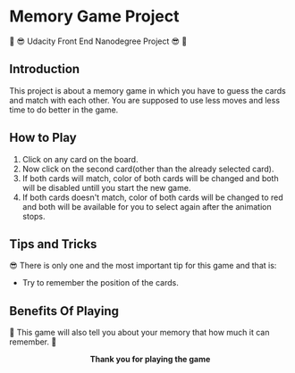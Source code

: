 # Memory Game Project

:clap: :sunglasses: Udacity Front End Nanodegree Project :sunglasses: :clap:

## Introduction

This project is about a memory game in which you have to guess the cards and match with each other. You are supposed to use less moves and less time to do better in the game.

## How to Play

1.  Click on any card on the board.
2.  Now click on the second card(other than the already selected card).
3.  If both cards will match, color of both cards will be changed and both will be disabled untill you start the new game.
4.  If both cards doesn't match, color of both cards will be changed to red and both will be available for you to select again after the animation stops.

## Tips and Tricks

:sunglasses: There is only one and the most important tip for this game and that is:

-   Try to remember the position of the cards.

## Benefits Of Playing

:muscle: This game will also tell you about your memory that how much it can remember. :muscle:

<p style="text-align: center; font-weight: bold;">Thank you for playing the game</p>
